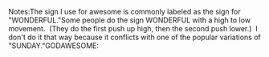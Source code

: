 Notes:The sign I use for awesome is commonly labeled as the sign for "WONDERFUL."Some people do the sign WONDERFUL with a high to low movement.  (They 
	do the first push up high, then the second push lower.)  I don't do it 
	that way because it conflicts with one of the popular variations of 
	"SUNDAY."GODAWESOME: